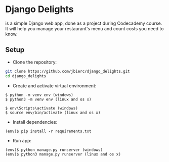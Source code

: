 # Django Delights

is a simple Django web app, done as a project during Codecademy course.
It will help you manage your restaurant's menu and count costs you need to know.

## Setup

* Clone the repository:

```bash
git clone https://github.com/jbierc/django_delights.git
cd django_delights
```

* Create and activate virtual environment:

```text
$ python -m venv env (windows)
$ python3 -m venv env (linux and os x)

$ env\Scripts\activate (windows)
$ source env/bin/activate (linux and os x)
```

* Install dependencies:

```text
(env)$ pip install -r requirements.txt
```

* Run app:

```text
(env)$ python manage.py runserver (windows)
(env)$ python3 manage.py runserver (linux and os x)
```
